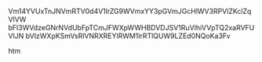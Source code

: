 Vm14YVUxTnJNVmRTV0d4V1lrZG9WVmxYY3pGVmJGcHlWV3RPVlZKclZqVlVW
bFl3WVdzeGNrNVdUbFpTCmJFWXpWWHBDVDJSV1RuVlhiVVpTQ2xaRVFUVlJN
bVIzWXpKSmVsRlVNRXREYlRWM1lrRTlQUW9LZEd0NQoKa3Fv

htm